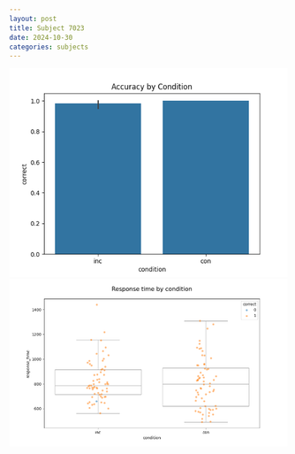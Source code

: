 ```yaml
---
layout: post
title: Subject 7023
date: 2024-10-30
categories: subjects
---
```


![](data/7023/run-20/7023_NF_acc.png)
![](data/7023/run-20/7023_NF_rt.png)
